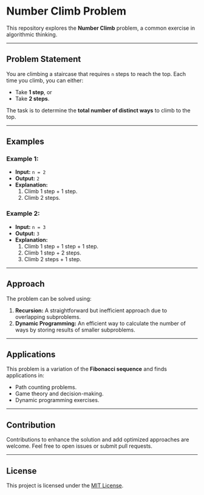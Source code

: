 # Number Climb Problem

This repository explores the **Number Climb** problem, a common exercise in algorithmic thinking.

---

## Problem Statement

You are climbing a staircase that requires `n` steps to reach the top. Each time you climb, you can either:

- Take **1 step**, or
- Take **2 steps**.

The task is to determine the **total number of distinct ways** to climb to the top.

---

## Examples

### Example 1:
- **Input:** `n = 2`
- **Output:** `2`
- **Explanation:** 
  1. Climb 1 step + 1 step.
  2. Climb 2 steps.

### Example 2:
- **Input:** `n = 3`
- **Output:** `3`
- **Explanation:**
  1. Climb 1 step + 1 step + 1 step.
  2. Climb 1 step + 2 steps.
  3. Climb 2 steps + 1 step.

---

## Approach

The problem can be solved using:
1. **Recursion:** A straightforward but inefficient approach due to overlapping subproblems.
2. **Dynamic Programming:** An efficient way to calculate the number of ways by storing results of smaller subproblems.

---

## Applications

This problem is a variation of the **Fibonacci sequence** and finds applications in:
- Path counting problems.
- Game theory and decision-making.
- Dynamic programming exercises.

---

## Contribution

Contributions to enhance the solution and add optimized approaches are welcome. Feel free to open issues or submit pull requests.

---

## License

This project is licensed under the [MIT License](LICENSE).
